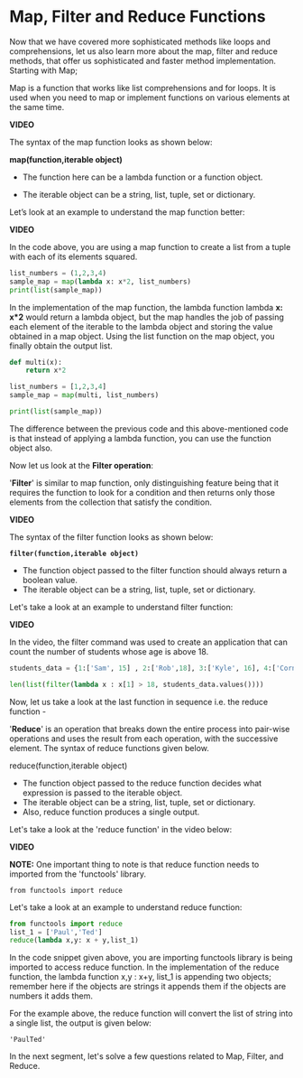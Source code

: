 # Map, Filter and Reduce Functions

Now that we have covered more sophisticated methods like loops and comprehensions, let us also learn more about the map, filter and reduce methods, that offer us sophisticated and faster method implementation. Starting with Map;

Map is a function that works like list comprehensions and for loops. It is used when you need to map or implement functions on various elements at the same time.

**VIDEO**

The syntax of the map function looks as shown below:

**map(function,iterable object)**

- The function here can be a lambda function or a function object.

- The iterable object can be a string, list, tuple, set or dictionary.

Let’s look at an example to understand the map function better:

**VIDEO**

In the code above, you are using a map function to create a list from a tuple with each of its elements squared.

```python
list_numbers = (1,2,3,4)
sample_map = map(lambda x: x*2, list_numbers)
print(list(sample_map))
```

In the implementation of the map function, the lambda function lambda **x: x*2** would return a lambda object, but the map handles the job of passing each element of the iterable to the lambda object and storing the value obtained in a map object. Using the list function on the map object, you finally obtain the output list.

```python
def multi(x):
    return x*2

list_numbers = [1,2,3,4]
sample_map = map(multi, list_numbers)

print(list(sample_map))
```

The difference between the previous code and this above-mentioned code is that instead of applying a lambda function, you can use the function object also.

Now let us look at the **Filter operation**:

'**Filter**' is similar to map function, only distinguishing feature being that it requires the function to look for a condition and then returns only those elements from the collection that satisfy the condition.

**VIDEO**

The syntax of the filter function looks as shown below:

**`filter(function,iterable object)`**

- The function object passed to the filter function should always return a boolean value.
- The iterable object can be a string, list, tuple, set or dictionary.

Let's take a look at an example to understand filter function:

**VIDEO**

In the video, the filter command was used to create an application that can count the number of students whose age is above 18.

```python
students_data = {1:['Sam', 15] , 2:['Rob',18], 3:['Kyle', 16], 4:['Cornor',19], 5:['Trump',20]}

len(list(filter(lambda x : x[1] > 18, students_data.values())))
```

Now, let us take a look at the last function in sequence i.e. the reduce function -

'**Reduce**' is an operation that breaks down the entire process into pair-wise operations and uses the result from each operation, with the successive element. The syntax of reduce functions given below.

reduce(function,iterable object)

- The function object passed to the reduce function decides what expression is passed to the iterable object.
- The iterable object can be a string, list, tuple, set or dictionary.
- Also, reduce function produces a single output.

Let's take a look at the 'reduce function' in the video below:

**VIDEO**

**NOTE:** One important thing to note is that reduce function needs to imported from the 'functools' library.

`from functools import reduce`

Let's take a look at an example to understand reduce  function:

```python
from functools import reduce
list_1 = ['Paul','Ted']
reduce(lambda x,y: x + y,list_1)
```

In the code snippet given above, you are importing functools library is being imported to access reduce function. In the implementation of the reduce function, the lambda function x,y : x+y, list_1 is appending two objects; remember here if the objects are strings it appends them if the objects are numbers it adds them.

For the example above, the reduce function will convert the list of string into a single list, the output is given below:

`'PaulTed'`

In the next segment, let's solve a few questions related to Map, Filter, and Reduce.

